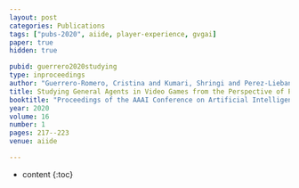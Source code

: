 ```yaml
---
layout: post
categories: Publications
tags: ["pubs-2020", aiide, player-experience, gvgai]
paper: true
hidden: true

pubid: guerrero2020studying
type: inproceedings
author: "Guerrero-Romero, Cristina and Kumari, Shringi and Perez-Liebana, Diego and Deterding, Sebastian"
title: Studying General Agents in Video Games from the Perspective of Player Experience
booktitle: "Proceedings of the AAAI Conference on Artificial Intelligence and Interactive Digital Entertainment"
year: 2020
volume: 16
number: 1
pages: 217--223
venue: aiide

---
```


* content
{:toc}

